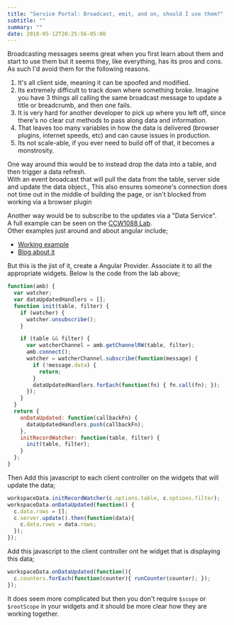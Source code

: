 ```yaml
---
title: "Service Portal: Broadcast, emit, and on, should I use them?"
subtitle: ""
summary: ""
date: 2018-05-12T20:25:56-05:00
---
```


Broadcasting messages seems great when you first learn about them and
start to use them but it seems they, like everything, has its pros and
cons. As such I'd avoid them for the following reasons.

1.  It's all client side, meaning it can be spoofed and modified.
2.  Its extremely difficult to track down where something broke. Imagine
    you have 3 things all calling the same broadcast message to update a
    title or breadcrumb, and then one fails.
3.  It is very hard for another developer to pick up where you left off,
    since there's no clear cut methods to pass along data and
    information.
4.  That leaves too many variables in how the data is delivered (browser
    plugins, internet speeds, etc) and can cause issues in production.
5.  Its not scale-able, if you ever need to build off of that, it
    becomes a monstrosity.

One way around this would be to instead drop the data into a table, and
then trigger a data refresh.\
With an event broadcast that will pull the data from the table, server
side and update the data object., This also ensures someone's connection
does not time out in the middle of building the page, or isn't blocked
from working via a browser plugin

Another way would be to subscribe to the updates via a "Data Service".\
A full example can be seen on the [CCW1088
Lab](https://developer.servicenow.com/connect.do#!/event/creatorcon18/CCW1088/creatorcon_18_CCW1088_5_sharing_data_and_events).\
Other examples just around and about angular include;

-   [Working example](https://jsfiddle.net/jeremylikness/zba74rk3/)
-   [Blog about
    it](https://csharperimage.jeremylikness.com/2014/12/the-top-5-mistakes-angularjs-developers.html)

But this is the jist of it, create a Angular Provider. Associate it to
all the appropriate widgets. Below is the code from the lab above;

```js
function(amb) {
  var watcher;
  var dataUpdatedHandlers = [];
  function init(table, filter) {
    if (watcher) {
      watcher.unsubscribe();
    }

    if (table && filter) {
      var watcherChannel = amb.getChannelRW(table, filter);
      amb.connect();
      watcher = watcherChannel.subscribe(function(message) {
        if (!message.data) {
          return;
        }
        dataUpdatedHandlers.forEach(function(fn) { fn.call(fn); });
      });
    }
  }
  return {
    onDataUpdated: function(callbackFn) {
      dataUpdatedHandlers.push(callbackFn);
    },
    initRecordWatcher: function(table, filter) {
      init(table, filter);
    }
  };
}
```

Then Add this javascript to each client controller on the widgets that
will update the data;

```js
workspaceData.initRecordWatcher(c.options.table, c.options.filter);
workspaceData.onDataUpdated(function() {
  c.data.rows = [];
  c.server.update().then(function(data){
    c.data.rows = data.rows;
  });
});
```

Add this javascript to the client controller ont he widget that is
displaying this data;

```js
workspaceData.onDataUpdated(function(){
  c.counters.forEach(function(counter){ runCounter(counter); });
});
```

It does seem more complicated but then you don't require `$scope` or
`$rootScope` in your widgets and it should be more clear how they are
working together.
